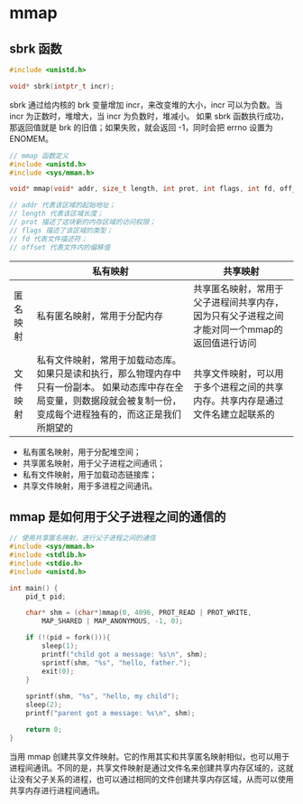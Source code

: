 # mmap

## sbrk 函数

```c
#include <unistd.h>

void* sbrk(intptr_t incr);
```

sbrk 通过给内核的 brk 变量增加 incr，来改变堆的大小，incr 可以为负数。当 incr 为正数时，堆增大，当 incr 为负数时，堆减小。
如果 sbrk 函数执行成功，那返回值就是 brk 的旧值；如果失败，就会返回 -1，同时会把 errno 设置为 ENOMEM。


```c
// mmap 函数定义
#include <unistd.h>
#include <sys/mman.h>

void* mmap(void* addr, size_t length, int prot, int flags, int fd, off_t offset);

// addr 代表该区域的起始地址；
// length 代表该区域长度；
// prot 描述了这块新的内存区域的访问权限；
// flags 描述了该区域的类型；
// fd 代表文件描述符；
// offset 代表文件内的偏移值
```

||私有映射|共享映射|
|---|-----|--------|
|匿名映射|私有匿名映射，常用于分配内存|共享匿名映射，常用于父子进程间共享内存，因为只有父子进程之间才能对同一个mmap的返回值进行访问
|文件映射|私有文件映射，常用于加载动态库。如果只是读和执行，那么物理内存中只有一份副本。 如果动态库中存在全局变量，则数据段就会被复制一份，变成每个进程独有的，而这正是我们所期望的|共享文件映射，可以用于多个进程之间的共享内存。共享内存是通过文件名建立起联系的

- 私有匿名映射，用于分配堆空间；
- 共享匿名映射，用于父子进程之间通讯；
- 私有文件映射，用于加载动态链接库；
- 共享文件映射，用于多进程之间通讯。

## mmap 是如何用于父子进程之间的通信的

```c
// 使用共享匿名映射，进行父子进程之间的通信
#include <sys/mman.h>
#include <stdlib.h>
#include <stdio.h>
#include <unistd.h>

int main() {
    pid_t pid;

    char* shm = (char*)mmap(0, 4096, PROT_READ | PROT_WRITE,
        MAP_SHARED | MAP_ANONYMOUS, -1, 0);

    if (!(pid = fork())){
        sleep(1);
        printf("child got a message: %s\n", shm);
        sprintf(shm, "%s", "hello, father.");
        exit(0);
    }
  
    sprintf(shm, "%s", "hello, my child");
    sleep(2);
    printf("parent got a message: %s\n", shm);

    return 0;
}
```

当用 mmap 创建共享文件映射。它的作用其实和共享匿名映射相似，也可以用于进程间通讯。不同的是，共享文件映射是通过文件名来创建共享内存区域的，这就让没有父子关系的进程，也可以通过相同的文件创建共享内存区域，从而可以使用共享内存进行进程间通讯。
